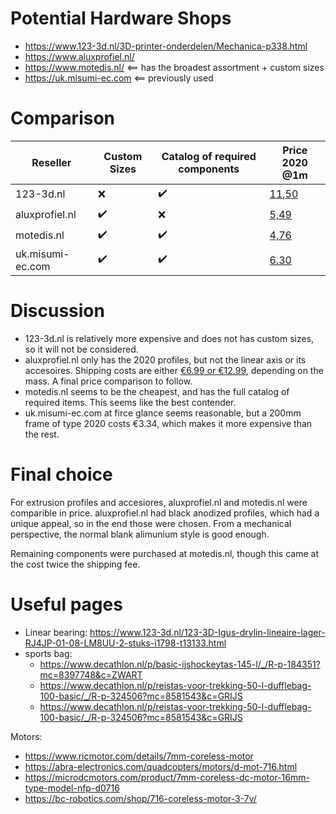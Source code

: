 # Potential Hardware Shops

* https://www.123-3d.nl/3D-printer-onderdelen/Mechanica-p338.html
* https://www.aluxprofiel.nl/
* https://www.motedis.nl/ <== has the broadest assortment + custom sizes
* https://uk.misumi-ec.com <== previously used

# Comparison

| Reseller | Custom Sizes | Catalog of required components | Price 2020 @1m | 
|----------|--------------|----------------|------------------------------|
| 123-3d.nl 			 | :x:								| :heavy_check_mark: | [11,50](https://www.123-3d.nl/123-3D-Aluminium-profiel-2020-extrusion-lengte-1-m-123-3D-huismerk-i1373-t14575.html)|
| aluxprofiel.nl	 | :heavy_check_mark:	| :x:								 | [5,49](https://www.aluxprofiel.nl/aluminium-constructieprofiel-2020-v-slot/a3663?filter=38)|
| motedis.nl			 | :heavy_check_mark:	| :heavy_check_mark: | [4,76](https://www.motedis.nl/en/Profile-20x20-B-type-slot-6)|
| uk.misumi-ec.com | :heavy_check_mark: | :heavy_check_mark: | [6.30](https://uk.misumi-ec.com/vona2/detail/110302683830/?CategorySpec=00000150389%3a%3amig00000002006819&rid=cat_)|

# Discussion

* 123-3d.nl is relatively more expensive and does not has custom sizes, so it will not be considered.
* aluxprofiel.nl only has the 2020 profiles, but not the linear axis or its accesoires. Shipping costs are either [€6.99 or €12.99](https://www.aluxprofiel.nl/over-ons/verzendkosten), depending on the mass. A final price comparison to follow.
* motedis.nl seems to be the cheapest, and has the full catalog of required items. This seems like the best contender.
* uk.misumi-ec.com at firce glance seems reasonable, but a 200mm frame of type 2020 costs €3.34, which makes it more expensive than the rest.

# Final choice
For extrusion profiles and accesiores, aluxprofiel.nl and motedis.nl were comparible in price. aluxprofiel.nl had black anodized profiles, which had a unique appeal, so in the end those were chosen. From a mechanical perspective, the normal blank alimunium style is good enough.

Remaining components were purchased at motedis.nl, though this came at the cost twice the shipping fee.

# Useful pages

* Linear bearing: https://www.123-3d.nl/123-3D-Igus-drylin-lineaire-lager-RJ4JP-01-08-LM8UU-2-stuks-i1798-t13133.html
* sports bag:
  * https://www.decathlon.nl/p/basic-ijshockeytas-145-l/_/R-p-184351?mc=8397748&c=ZWART
  * https://www.decathlon.nl/p/reistas-voor-trekking-50-l-dufflebag-100-basic/_/R-p-324506?mc=8581543&c=GRIJS
  * https://www.decathlon.nl/p/reistas-voor-trekking-50-l-dufflebag-100-basic/_/R-p-324506?mc=8581543&c=GRIJS
  
 Motors:
  * https://www.ricmotor.com/details/7mm-coreless-motor
  * https://abra-electronics.com/quadcopters/motors/d-mot-716.html
  * https://microdcmotors.com/product/7mm-coreless-dc-motor-16mm-type-model-nfp-d0716
  * https://bc-robotics.com/shop/716-coreless-motor-3-7v/